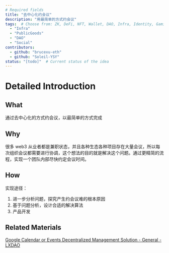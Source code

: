 ```yaml
---
# Required fields
title: "去中心化约会议"
description: "用最简单的方式约会议"
tags:  # Choose from: ZK, DeFi, NFT, Wallet, DAO, Infra, Identity, Gaming, PublicGoods, Privacy, Security or add your own
  - "Infra"
  - "PublicGoods"
  - "DAO"
  - "Social"
contributors:
  - github: "brucexu-eth"
  - github: "Soleil-YSY"
status: "[todo]"  # Current status of the idea
---
```


# Detailed Introduction

## What
通过去中心化的方式约会议，以最简单的方式完成

## Why
很多 web3 从业者都是兼职状态，并且各种生态各种项目存在大量会议，所以每次组织会议都需要进行协调，这个想法的目的就是解决这个问题。通过更精简的流程，实现一个团队内部尽快约定会议时间。

## How
实现途径：
1. 进一步分析问题，探究产生约会议难的根本原因
2. 基于问题分析，设计合适的解决算法
3. 产品开发

## Related Materials
[Google Calendar or Events Decentralized Management Solution - General - LXDAO](https://forum.lxdao.io/t/google-calendar-or-events-decentralized-management-solution/361)
